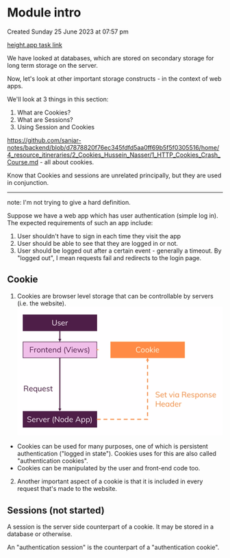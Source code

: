 # Module intro
Created Sunday 25 June 2023 at 07:57 pm

[height.app task link](https://height.app/OitGt6StRG/T-61)

We have looked at databases, which are stored on secondary storage for long term storage on the server.

Now, let's look at other important storage constructs - in the context of web apps.

We'll look at 3 things in this section:
1. What are Cookies?
2. What are Sessions?
3. Using Session and Cookies

https://github.com/sanjar-notes/backend/blob/d7878820f76ec345fdfd5aa0ff69b5f5f0305516/home/4_resource_itineraries/2_Cookies_Hussein_Nasser/1_HTTP_Cookies_Crash_Course.md - all about cookies.


Know that Cookies and sessions are unrelated principally, but they are used in conjunction.


---

note: I'm not trying to give a hard definition.

Suppose we have a web app which has user authentication (simple log in). The expected requirements of such an app include:
1. User shouldn't have to sign in each time they visit the app
2. User should be able to see that they are logged in or not.
3. User should be logged out after a certain event - generally a timeout. By "logged out", I mean requests fail and redirects to the login page.


## Cookie
1. Cookies are browser level storage that can be controllable by servers (i.e. the website).
![](../../../../assets/230_Module_intro-image-1-510c7988.png)
- Cookies can be used for many purposes, one of which is persistent authentication ("logged in state"). Cookies uses for this are also called "authentication cookies".
- Cookies can be manipulated by the user and front-end code too.
2. Another important aspect of a cookie is that it is included in every request that's made to the website.

## Sessions (not started)
A session is the server side counterpart of a cookie. It may be stored in a database or otherwise.

An "authentication session" is the counterpart of a "authentication cookie".